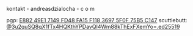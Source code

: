 kontakt - andreasdzialocha - c o m

pgp: [E882 49E1 7149 FD48 FA15 F118 3697 5F0F 75B5 C147](pgp.asc)
scuttlebutt: [@3u2quSQ8qX1fTx4HQKthYPDavQI4Wm88kThExFXemYo=.ed25519](https://scuttlebutt.nz/)
